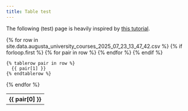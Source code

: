 ```yaml
---
title: Table test
---
```


The following (test) page is heavily inspired by [this tutorial](https://jekyllrb.com/tutorials/csv-to-table/).

<table>
  {% for row in site.data.augusta_university_courses_2025_07_23_13_47_42.csv %}
    {% if forloop.first %}
    <tr>
      {% for pair in row %}
        <th>{{ pair[0] }}</th>
      {% endfor %}
    </tr>
    {% endif %}

    {% tablerow pair in row %}
      {{ pair[1] }}
    {% endtablerow %}
  {% endfor %}
</table>
